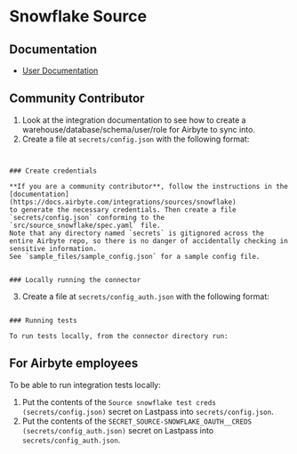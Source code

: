 # Snowflake Source

## Documentation

- [User Documentation](https://docs.airbyte.io/integrations/sources/snowflake)

## Community Contributor

1. Look at the integration documentation to see how to create a warehouse/database/schema/user/role for Airbyte to sync into.
1. Create a file at `secrets/config.json` with the following format:

```


### Create credentials

**If you are a community contributor**, follow the instructions in the [documentation](https://docs.airbyte.com/integrations/sources/snowflake)
to generate the necessary credentials. Then create a file `secrets/config.json` conforming to the `src/source_snowflake/spec.yaml` file.
Note that any directory named `secrets` is gitignored across the entire Airbyte repo, so there is no danger of accidentally checking in sensitive information.
See `sample_files/sample_config.json` for a sample config file.


### Locally running the connector

```

3. Create a file at `secrets/config_auth.json` with the following format:

```

### Running tests

To run tests locally, from the connector directory run:

```

## For Airbyte employees

To be able to run integration tests locally:

1. Put the contents of the `Source snowflake test creds (secrets/config.json)` secret on Lastpass into `secrets/config.json`.
1. Put the contents of the `SECRET_SOURCE-SNOWFLAKE_OAUTH__CREDS (secrets/config_auth.json)` secret on Lastpass into `secrets/config_auth.json`.
